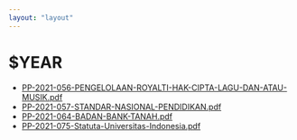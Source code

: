 ```yaml
---
layout: "layout"
---
```

# $YEAR
* [PP-2021-056-PENGELOLAAN-ROYALTI-HAK-CIPTA-LAGU-DAN-ATAU-MUSIK.pdf](PP-2021-056-PENGELOLAAN-ROYALTI-HAK-CIPTA-LAGU-DAN-ATAU-MUSIK.pdf)
* [PP-2021-057-STANDAR-NASIONAL-PENDIDIKAN.pdf](PP-2021-057-STANDAR-NASIONAL-PENDIDIKAN.pdf)
* [PP-2021-064-BADAN-BANK-TANAH.pdf](PP-2021-064-BADAN-BANK-TANAH.pdf)
* [PP-2021-075-Statuta-Universitas-Indonesia.pdf](PP-2021-075-Statuta-Universitas-Indonesia.pdf)
